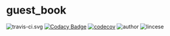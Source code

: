 # guest_book

![travis-ci.svg](https://www.travis-ci.com/BB-Code/guest_book.svg?branch=master&status=passed)
[![Codacy Badge](https://app.codacy.com/project/badge/Grade/f4ff5338f87846e992a2dee1c985e21d)](https://www.codacy.com/gh/BB-Code/guest_book/dashboard?utm_source=github.com&amp;utm_medium=referral&amp;utm_content=BB-Code/guest_book&amp;utm_campaign=Badge_Grade)
[![codecov](https://codecov.io/gh/BB-Code/guest_book/branch/master/graph/badge.svg?token=UIWR5ETZ68)](https://codecov.io/gh/BB-Code/guest_book)
![author](https://img.shields.io/badge/author-bobocode-brightgreen)
![lincese](https://img.shields.io/badge/lincese-MIT-green)
